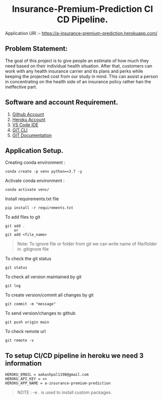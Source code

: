 <h1 align="center"> Insurance-Premium-Prediction CI CD Pipeline.</h1>

Application URl :- https://a-insurance-premium-prediction.herokuapp.com/

## Problem Statement:

The goal of this project is to give people an estimate of how much they need based on their individual health situation. After that, customers can work with any health insurance carrier and its plans and perks while keeping the projected cost from our study in mind. This can assist a person in concentrating on the health side of an insurance policy rather han the ineffective part.

## Software and account Requirement.

1. [Github Account](https://github.com/)
2. [Heroku Account](https://id.heroku.com/login)
3. [VS Code IDE](https://code.visualstudio.com/download)
4. [GIT CLI](https://git-scm.com/downloads)
5. [GIT Documentation](https://git-scm.com/docs/gittutorial)

## Application Setup.

Creating conda environment :
            
    conda create -p venv python==3.7 -y
    
Activate conda environment :

    conda activate venv/

Install requirements.txt file

    pip install -r requirements.txt


To add files to git

    git add .
        or
    git add <file_name>

> Note: To ignore file or folder from git we can write name of file/folder in .gitignore file

To check the git status 

    git status

To check all version maintained by git

    git log

To create version/commit all changes by git

    git commit -m "message"

To send version/changes to github

    git push origin main

To check remote url 

    git remote -v

## To setup CI/CD pipeline in heroku we need 3 information

    HEROKU_EMAIL = aakashpal1198@gmail.com
    HEROKU_API_KEY = <>
    HEROKU_APP_NAME = a-insurance-premium-prediction

> NOTE : -e . is used to install custom packages.
